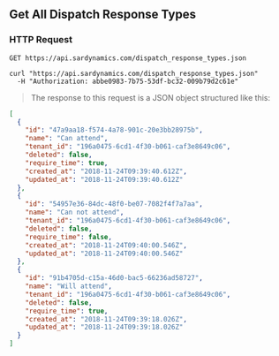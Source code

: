## Get All Dispatch Response Types

### HTTP Request

`GET https://api.sardynamics.com/dispatch_response_types.json`

```shell
curl "https://api.sardynamics.com/dispatch_response_types.json"
  -H "Authorization: abbe0983-7b75-53df-bc32-009b79d2c61e"
```

> The response to this request is a JSON object structured like this:

```json
[
  {
    "id": "47a9aa18-f574-4a78-901c-20e3bb28975b",
    "name": "Can attend",
    "tenant_id": "196a0475-6cd1-4f30-b061-caf3e8649c06",
    "deleted": false,
    "require_time": true,
    "created_at": "2018-11-24T09:39:40.612Z",
    "updated_at": "2018-11-24T09:39:40.612Z"
  },
  {
    "id": "54957e36-84dc-48f0-be07-7082f4f7a7aa",
    "name": "Can not attend",
    "tenant_id": "196a0475-6cd1-4f30-b061-caf3e8649c06",
    "deleted": false,
    "require_time": false,
    "created_at": "2018-11-24T09:40:00.546Z",
    "updated_at": "2018-11-24T09:40:00.546Z"
  },
  {
    "id": "91b4705d-c15a-46d0-bac5-66236ad58727",
    "name": "Will attend",
    "tenant_id": "196a0475-6cd1-4f30-b061-caf3e8649c06",
    "deleted": false,
    "require_time": true,
    "created_at": "2018-11-24T09:39:18.026Z",
    "updated_at": "2018-11-24T09:39:18.026Z"
  }
]
```
